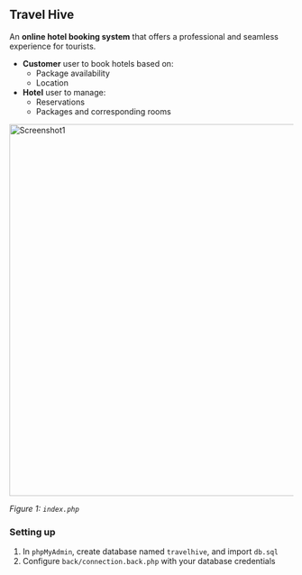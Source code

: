 ## Travel Hive
An **online hotel booking system** that offers a professional and seamless experience for tourists.

- **Customer** user to book hotels based on: 
  - Package availability 
  - Location 
- **Hotel** user to manage: 
  - Reservations 
  - Packages and corresponding rooms 

<img src="https://user-images.githubusercontent.com/102596628/226254835-1fbf3033-1cd9-48ce-8939-ba6e0c947fb5.png" alt="Screenshot1" width="660" />

*Figure 1: `index.php`*

### Setting up
1. In `phpMyAdmin`, create database named `travelhive`, and import `db.sql`
2. Configure `back/connection.back.php` with your database credentials
